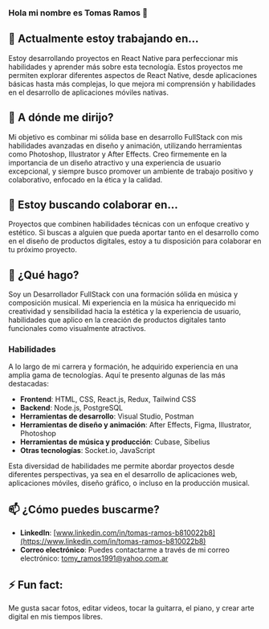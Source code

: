 ### Hola mi nombre es Tomas Ramos 👋

## 🔭 Actualmente estoy trabajando en...

Estoy desarrollando proyectos en React Native para perfeccionar mis habilidades y aprender más sobre esta tecnología. Estos proyectos me permiten explorar diferentes aspectos de React Native, desde aplicaciones básicas hasta más complejas, lo que mejora mi comprensión y habilidades en el desarrollo de aplicaciones móviles nativas.

## 🎯 A dónde me dirijo?

Mi objetivo es combinar mi sólida base en desarrollo FullStack con mis habilidades avanzadas en diseño y animación, utilizando herramientas como Photoshop, Illustrator y After Effects. Creo firmemente en la importancia de un diseño atractivo y una experiencia de usuario excepcional, y siempre busco promover un ambiente de trabajo positivo y colaborativo, enfocado en la ética y la calidad.

## 👯 Estoy buscando colaborar en...

Proyectos que combinen habilidades técnicas con un enfoque creativo y estético. Si buscas a alguien que pueda aportar tanto en el desarrollo como en el diseño de productos digitales, estoy a tu disposición para colaborar en tu próximo proyecto.

## 🤔 ¿Qué hago?

Soy un Desarrollador FullStack con una formación sólida en música y composición musical. Mi experiencia en la música ha enriquecido mi creatividad y sensibilidad hacia la estética y la experiencia de usuario, habilidades que aplico en la creación de productos digitales tanto funcionales como visualmente atractivos.

### Habilidades

A lo largo de mi carrera y formación, he adquirido experiencia en una amplia gama de tecnologías. Aquí te presento algunas de las más destacadas:

- **Frontend**: HTML, CSS, React.js, Redux, Tailwind CSS
- **Backend**: Node.js, PostgreSQL
- **Herramientas de desarrollo**: Visual Studio, Postman
- **Herramientas de diseño y animación**: After Effects, Figma, Illustrator, Photoshop
- **Herramientas de música y producción**: Cubase, Sibelius
- **Otras tecnologías**: Socket.io, JavaScript

Esta diversidad de habilidades me permite abordar proyectos desde diferentes perspectivas, ya sea en el desarrollo de aplicaciones web, aplicaciones móviles, diseño gráfico, o incluso en la producción musical.

## 📫 ¿Cómo puedes buscarme?
- **LinkedIn**: [www.linkedin.com/in/tomas-ramos-b810022b8](https://www.linkedin.com/in/tomas-ramos-b810022b8)
- **Correo electrónico**: Puedes contactarme a través de mi correo electrónico: tomy_ramos1991@yahoo.com.ar

## ⚡ Fun fact:

Me gusta sacar fotos, editar videos, tocar la guitarra, el piano, y crear arte digital en mis tiempos libres.

